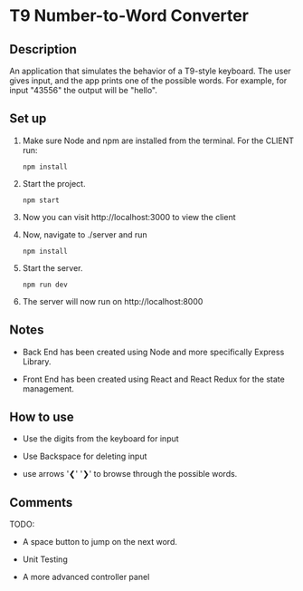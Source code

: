 # T9 Number-to-Word Converter

## Description

An application that simulates the behavior of a T9-style keyboard. The user gives input, and the app prints one of the possible words. For example, for input "43556" the output will be "hello". 

## Set up
1. Make sure Node and npm are installed from the terminal. For the CLIENT run:

    ```
    npm install
    ```

2. Start the project.

    ```
    npm start
    ```

3. Now you can visit http://localhost:3000 to view the client

4. Now, navigate to ./server and run 
    ```
    npm install
    ```
5. Start the server.

    ```
    npm run dev
    ```
6. The server will now run on http://localhost:8000

## Notes

* Back End has been created using Node and more specifically Express Library.

* Front End has been created using React and React Redux for the state management.

## How to use

* Use the digits from the keyboard for input

* Use Backspace for deleting input

* use arrows '❮' '❯' to browse through the possible words. 

## Comments

TODO:

* A space button to jump on the next word.

* Unit Testing

* A more advanced controller panel



  
